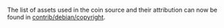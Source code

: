 The list of assets used in the coin source and their attribution can now be found in [contrib/debian/copyright](../contrib/debian/copyright).
